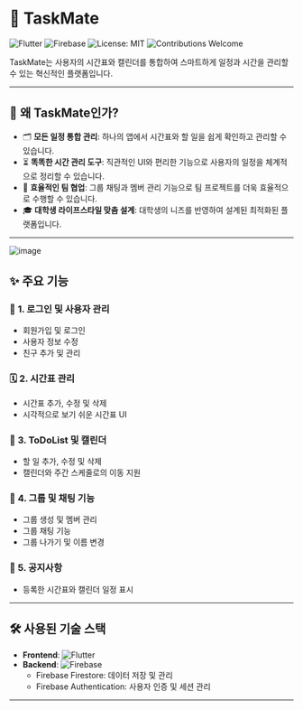 # 🌟 TaskMate

![Flutter](https://img.shields.io/badge/Flutter-Framework-blue?style=flat-square&logo=flutter)
![Firebase](https://img.shields.io/badge/Firebase-Backend-orange?style=flat-square&logo=firebase)
![License: MIT](https://img.shields.io/badge/License-MIT-green?style=flat-square)
![Contributions Welcome](https://img.shields.io/badge/Contributions-Welcome-brightgreen?style=flat-square&logo=github)

TaskMate는 사용자의 시간표와 캘린더를 통합하여 스마트하게 일정과 시간을 관리할 수 있는 혁신적인 플랫폼입니다.

---

## 🎯 **왜 TaskMate인가?**
- 🗂️ **모든 일정 통합 관리**: 하나의 앱에서 시간표와 할 일을 쉽게 확인하고 관리할 수 있습니다.
- ⏳ **똑똑한 시간 관리 도구**: 직관적인 UI와 편리한 기능으로 사용자의 일정을 체계적으로 정리할 수 있습니다.
- 🤝 **효율적인 팀 협업**: 그룹 채팅과 멤버 관리 기능으로 팀 프로젝트를 더욱 효율적으로 수행할 수 있습니다.
- 🎓 **대학생 라이프스타일 맞춤 설계**: 대학생의 니즈를 반영하여 설계된 최적화된 플랫폼입니다.

---
![image](https://github.com/user-attachments/assets/17e17f46-3ebb-43ae-9924-b38d14961066)














## ✨ **주요 기능**
### 🔑 **1. 로그인 및 사용자 관리**
- 회원가입 및 로그인
- 사용자 정보 수정
- 친구 추가 및 관리

### 🗓️ **2. 시간표 관리**
- 시간표 추가, 수정 및 삭제
- 시각적으로 보기 쉬운 시간표 UI

### 📝 **3. ToDoList 및 캘린더**
- 할 일 추가, 수정 및 삭제
- 캘린더와 주간 스케줄로의 이동 지원

### 💬 **4. 그룹 및 채팅 기능**
- 그룹 생성 및 멤버 관리
- 그룹 채팅 기능
- 그룹 나가기 및 이름 변경

### 📢 **5. 공지사항**
- 등록한 시간표와 캘린더 일정 표시

---

## 🛠️ **사용된 기술 스택**
- **Frontend**: ![Flutter](https://img.shields.io/badge/Flutter-UI-blue?style=flat-square&logo=flutter)
- **Backend**: ![Firebase](https://img.shields.io/badge/Firebase-Database-orange?style=flat-square&logo=firebase)
  - Firebase Firestore: 데이터 저장 및 관리
  - Firebase Authentication: 사용자 인증 및 세션 관리

---
